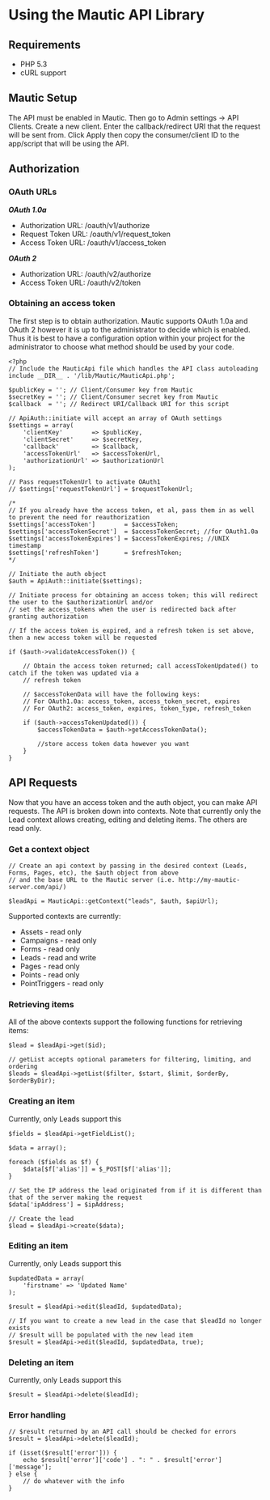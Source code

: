 # Using the Mautic API Library

## Requirements
* PHP 5.3
* cURL support

## Mautic Setup
The API must be enabled in Mautic. Then go to Admin settings -> API Clients.  Create a new client.  Enter the 
callback/redirect URI that the request will be sent from.  Click Apply then copy the consumer/client ID to the app/script
that will be using the API.

## Authorization
### OAuth URLs
***OAuth 1.0a***

* Authorization URL: /oauth/v1/authorize
* Request Token URL: /oauth/v1/request_token
* Access Token URL:  /oauth/v1/access_token

***OAuth 2***

* Authorization URL: /oauth/v2/authorize
* Access Token URL:  /oauth/v2/token
    
### Obtaining an access token
The first step is to obtain authorization.  Mautic supports OAuth 1.0a and OAuth 2 however it is up to the administrator
to decide which is enabled.  Thus it is best to have a configuration option within your project for the administrator 
to choose what method should be used by your code.

    <?php
    // Include the MauticApi file which handles the API class autoloading
    include __DIR__ . '/lib/Mautic/MauticApi.php';  
    
    $publicKey = ''; // Client/Consumer key from Mautic
    $secretKey = ''; // Client/Consumer secret key from Mautic
    $callback  = ''; // Redirect URI/Callback URI for this script
    
    // ApiAuth::initiate will accept an array of OAuth settings
    $settings = array(
        'clientKey'        => $publicKey,
        'clientSecret'     => $secretKey,
        'callback'         => $callback,
        'accessTokenUrl'   => $accessTokenUrl,
        'authorizationUrl' => $authorizationUrl
    );
    
    // Pass requestTokenUrl to activate OAuth1
    // $settings['requestTokenUrl'] = $requestTokenUrl;
    
    /*
    // If you already have the access token, et al, pass them in as well to prevent the need for reauthorization
    $settings['accessToken']        = $accessToken;
    $settings['accessTokenSecret']  = $accessTokenSecret; //for OAuth1.0a
    $settings['accessTokenExpires'] = $accessTokenExpires; //UNIX timestamp
    $settings['refreshToken']       = $refreshToken;
    */
    
    // Initiate the auth object
    $auth = ApiAuth::initiate($settings);

    // Initiate process for obtaining an access token; this will redirect the user to the $authorizationUrl and/or
    // set the access_tokens when the user is redirected back after granting authorization
    
    // If the access token is expired, and a refresh token is set above, then a new access token will be requested
    
    if ($auth->validateAccessToken()) {
         
        // Obtain the access token returned; call accessTokenUpdated() to catch if the token was updated via a 
        // refresh token

        // $accessTokenData will have the following keys:
        // For OAuth1.0a: access_token, access_token_secret, expires
        // For OAuth2: access_token, expires, token_type, refresh_token
        
        if ($auth->accessTokenUpdated()) {
            $accessTokenData = $auth->getAccessTokenData();
            
            //store access token data however you want
        }
    }
    
## API Requests
Now that you have an access token and the auth object, you can make API requests.  The API is broken down into contexts.
Note that currently only the Lead context allows creating, editing and deleting items.  The others are read only.

### Get a context object

    // Create an api context by passing in the desired context (Leads, Forms, Pages, etc), the $auth object from above
    // and the base URL to the Mautic server (i.e. http://my-mautic-server.com/api/)

    $leadApi = MauticApi::getContext("leads", $auth, $apiUrl);
    
Supported contexts are currently:

* Assets - read only
* Campaigns - read only
* Forms - read only
* Leads - read and write
* Pages - read only
* Points - read only
* PointTriggers - read only

### Retrieving items
All of the above contexts support the following functions for retrieving items:

    $lead = $leadApi->get($id);
    
    // getList accepts optional parameters for filtering, limiting, and ordering
    $leads = $leadApi->getList($filter, $start, $limit, $orderBy, $orderByDir);
    
### Creating an item
Currently, only Leads support this
    
    $fields = $leadApi->getFieldList();
    
    $data = array();
    
    foreach ($fields as $f) {
        $data[$f['alias']] = $_POST[$f['alias']];
    }
    
    // Set the IP address the lead originated from if it is different than that of the server making the request
    $data['ipAddress'] = $ipAddress;
     
    // Create the lead 
    $lead = $leadApi->create($data);
    
### Editing an item
Currently, only Leads support this

    $updatedData = array(
        'firstname' => 'Updated Name'
    );
    
    $result = $leadApi->edit($leadId, $updatedData);
    
    // If you want to create a new lead in the case that $leadId no longer exists
    // $result will be populated with the new lead item
    $result = $leadApi->edit($leadId, $updatedData, true);
    
### Deleting an item
Currently, only Leads support this
    
    $result = $leadApi->delete($leadId);
    
### Error handling

    // $result returned by an API call should be checked for errors
    $result = $leadApi->delete($leadId);
    
    if (isset($result['error'])) {
        echo $result['error']['code'] . ": " . $result['error']['message'];
    } else {
        // do whatever with the info
    }